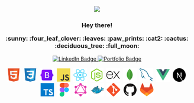 
<!--
**CansinAlkacGok/CansinAlkacGok** is a ✨ _special_ ✨ repository because its `README.md` (this file) appears on your GitHub profile.

Here are some ideas to get you started:

- 🔭 I’m currently working on ...
- 🌱 I’m currently learning ...
- 👯 I’m looking to collaborate on ...
- 🤔 I’m looking for help with ...
- 💬 Ask me about ...
- 📫 How to reach me: ...
- 😄 Pronouns: ...
- ⚡ Fun fact: ...
-->


  <div id="header" align="center">
    <img src="https://media.giphy.com/media/L1R1tvI9svkIWwpVYr/giphy.gif" width="300"/>
  </div>
  <div id="section1">
    <h3 align="center"> Hey there!
      <p align="center"> :sunny: :four_leaf_clover: :leaves: :paw_prints: :cat2: :cactus: :deciduous_tree: :full_moon: </p>
    </h3>
  </div>
  <div id="section2" align="center">
    <a href="https://www.linkedin.com/in/cansinalkac/">
      <img src="https://img.shields.io/badge/LinkedIn-8482bb?style=for-the-badge&logo=linkedin&logoColor=white" alt="LinkedIn Badge"/>
    </a>      
    <a href="https://cansinalkacgok.github.io/cansin-portfolio-app/">
      <img src="https://img.shields.io/badge/Portfolio-ca7193?style=for-the-badge&logo=P&logoColor=white" alt="Portfolio Badge"/>
    </a>   
  </div> <br/>
  <div id="section3" align="center">
     <img src="https://github.com/devicons/devicon/blob/master/icons/html5/html5-original.svg" title="HTML5" alt="HTML5" width="37" height="37"/>&nbsp;
     <img src="https://github.com/devicons/devicon/blob/master/icons/css3/css3-original.svg" title="CSS3" alt="CSS3" width="37" height="37"/>&nbsp;
     <img src="https://github.com/devicons/devicon/blob/master/icons/bootstrap/bootstrap-original.svg" title="BOOTSTRAP" alt="BOOTSTRAP" width="37" height="37"/>&nbsp;
     <img src="https://github.com/devicons/devicon/blob/master/icons/javascript/javascript-original.svg" title="JS" alt="JS" width="37" height="37"/>&nbsp;
     <img src="https://github.com/devicons/devicon/blob/master/icons/react/react-original.svg" title="REACT" alt="REACT" width="37" height="37"/>&nbsp;
     <img src="https://github.com/devicons/devicon/blob/master/icons/nodejs/nodejs-original.svg" title="NODEJS" alt="NODEJS" width="37" height="37"/>&nbsp;
     <img src="https://github.com/devicons/devicon/blob/master/icons/express/express-original.svg" title="EXPRESS" alt="EXPRESS" width="37" height="37"/>&nbsp;
     <img src="https://github.com/devicons/devicon/blob/master/icons/mongodb/mongodb-original.svg" title="MONGODB" alt="MONGODB" width="37" height="37"/>&nbsp;
      <img src="https://github.com/devicons/devicon/blob/master/icons/mysql/mysql-original.svg" title="MYSQL"  alt="MYSQL" width="37" heigh35t="37"/>&nbsp;
     <img src="https://github.com/devicons/devicon/blob/master/icons/vuejs/vuejs-original.svg" title="VUE" alt="VUE" width="37" height="37"/>&nbsp;
     <img src="https://github.com/devicons/devicon/blob/master/icons/nextjs/nextjs-original.svg"  title="NEXT" alt="NEXT" width="35" height="37"/>&nbsp;
     <img src="https://github.com/devicons/devicon/blob/master/icons/typescript/typescript-original.svg" title="TS"  alt="TS" width="37" height="37"/>&nbsp;
     <img src="https://github.com/devicons/devicon/blob/master/icons/figma/figma-original.svg" title="FIGMA" alt="FIGMA" width="37" height="37"/>&nbsp;
     <img src="https://github.com/devicons/devicon/blob/master/icons/graphql/graphql-plain.svg" title="GRAPHQL" alt="GRAPHQL" width="37" height="37"/>&nbsp;
     <img src="https://github.com/devicons/devicon/blob/master/icons/docker/docker-original.svg" title="DOCKER" alt="DOCKER" width="37" height="37"/>&nbsp;
     <img src="https://github.com/devicons/devicon/blob/master/icons/git/git-original.svg" title="GIT" alt="GIT" width="37" height="37"/>&nbsp;
     <img src="https://github.com/devicons/devicon/blob/master/icons/github/github-original.svg" title="GITHUB" alt="GITHUB" width="37" height="37"/>&nbsp;
     <img src="https://github.com/devicons/devicon/blob/master/icons/gitlab/gitlab-original.svg" title="GITLAB" alt="GITLAB" width="37" height="37"/>
  </div>
  
  


